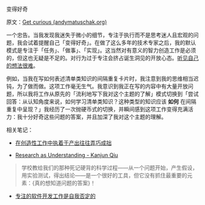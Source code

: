 变得好奇

原文：[Get curious (andymatuschak.org)](https://notes.andymatuschak.org/zKvtqpdyujNByokN4fSahKrgNgXxCAWD5gRv)

一个忠告。当我发现我迷失于微小的细节，专注于执行而不是思考迷人且宏观的问题，我会试着提醒自己「变得好奇」。在做了这么多年的技术专家之后，我的默认模式是专注于「任务」、「做事」、「实现」。这当然对有意义的智力创造工作是必须的，但这也无疑是不足的。对行为过于专注会挤占诞生洞见的开放心态。[听见自己的想法很难](https://notes.andymatuschak.org/z3ruCqbkUjU7U8MD5gaMjzmJV4GuENJ3ie1LP)。

例如，当我在写如何表述清单类知识的间隔重复卡片时，我注意到我的思维相当迟钝，为了做而做。这项工作毫无生气。我意识到我正在写的内容中有大量开放问题，所以我将工作从原先的「流利地写下我对这个主题的了解」模式切换到「尝试回答：从认知角度来说，如何学习清单类知识？这种类型的知识应该 **如何** 在间隔重复中呈现？」我经历了一次抛硬币式的切换，并瞬间感到这项工作变得充满活力：我十分好奇这些问题的答案，并且加深了我对这个主题的理解。

相关笔记：

- [在创造性工作中执着于产出往往弄巧成拙](https://notes.andymatuschak.org/zWhZZuWVtFXsPNL8Ph3po7R8BEDztTSsN1X)

- [Research as Understanding - Kanjun Qiu](https://notes.andymatuschak.org/zWJKM8bUDs74L6neciZJUFtYtcxehW37CXc)

> 学校教给我们的那种死记硬背的科学过程——从一个问题开始，产生假设，用实验测试，得出结论——是一个很好的工具，但它没有抓住最重要的元素：{真的想知道问题的答案}！

- [专注的软件开发工作是自我否定的](https://notes.andymatuschak.org/z5XqtTcnfBVUBRVFjxY2S1MqAAJDpE2ffyuZZ)